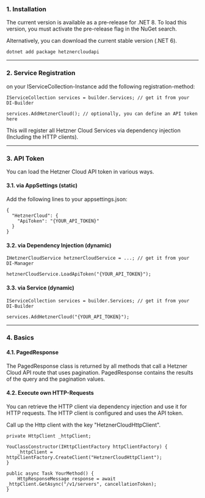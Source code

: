 ### 1. Installation

The current version is available as a pre-release for .NET 8. To load this version, you must activate the pre-release flag in the NuGet search.

Alternatively, you can download the current stable version (.NET 6).

```
dotnet add package hetznercloudapi
```

---


### 2. Service Registration

on your IServiceCollection-Instance add the following registration-method:

```
IServiceCollection services = builder.Services; // get it from your DI-Builder

services.AddHetznerCloud(); // optionally, you can define an API token here
```

This will register all Hetzner Cloud Services via dependency injection (Including the HTTP clients).


---


### 3. API Token

You can load the Hetzner Cloud API token in various ways.

#### 3.1. via AppSettings (static)

Add the following lines to your appsettings.json:

```
{
  "HetznerCloud": {
    "ApiToken": "{YOUR_API_TOKEN}"
  }
}
```


#### 3.2. via Dependency Injection (dynamic)

```
IHetznerCloudService hetznerCloudService = ...; // get it from your DI-Manager

hetznerCloudService.LoadApiToken("{YOUR_API_TOKEN}");
```


#### 3.3. via Service (dynamic)

```
IServiceCollection services = builder.Services; // get it from your DI-Builder

services.AddHetznerCloud("{YOUR_API_TOKEN}");
```


---


### 4. Basics


#### 4.1. PagedResponse

The PagedResponse class is returned by all methods that call a Hetzner Cloud API route that uses pagination. PagedResponse contains the results of the query and the pagination values.


#### 4.2. Execute own HTTP-Requests

You can retrieve the HTTP client via dependency injection and use it for HTTP requests. The HTTP client is configured and uses the API token.

Call up the Http client with the key "HetznerCloudHttpClient".

```
private HttpClient _httpClient;

YouClassConstructor(IHttpClientFactory httpClientFactory) {
    _httpClient = httpClientFactory.CreateClient("HetznerCloudHttpClient");
}

public async Task YourMethod() {
    HttpResponseMessage response = await _httpClient.GetAsync("/v1/servers", cancellationToken);
}
```